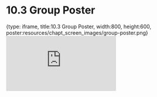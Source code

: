 # 10.3 Group Poster
 
{type: iframe, title:10.3 Group Poster, width:800, height:600, poster:resources/chapt_screen_images/group-poster.png}
![](https://vgaysin1.github.io/CURE-MicrobialMysteries-test/group-poster.html)
 

 
